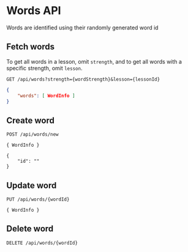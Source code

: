 # Words API

Words are identified using their randomly generated word id

## Fetch words
To get all words in a lesson, omit `strength`, and to get all words with a specific strength, omit `lesson`.
```
GET /api/words?strength={wordStrength}&lesson={lessonId}
```
```json
{
	"words": [ WordInfo ]
}
```

## Create word
```
POST /api/words/new
```
```
{ WordInfo }
```
```
{
	"id": ""
}
```

## Update word
```
PUT /api/words/{wordId}
```
```
{ WordInfo }
```

## Delete word
```
DELETE /api/words/{wordId}
```